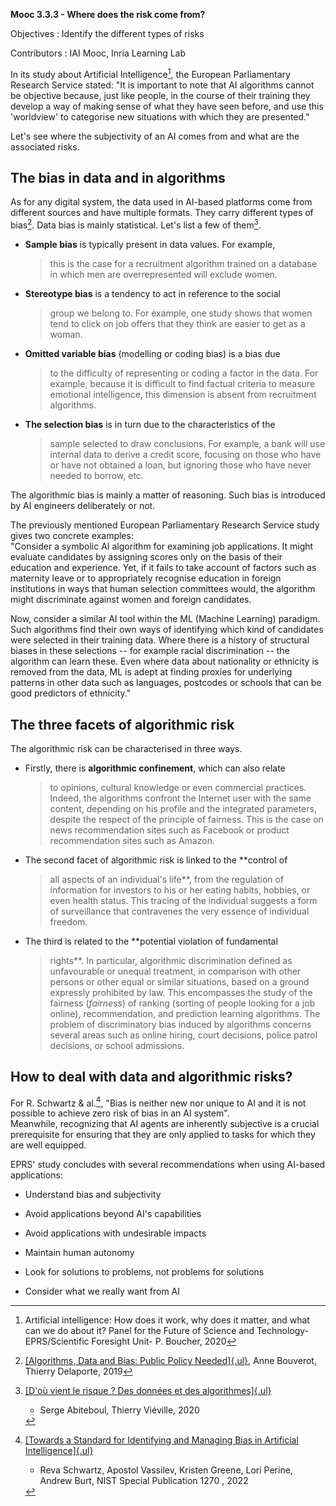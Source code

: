 **Mooc 3.3.3 - Where does the risk come from?**

Objectives : Identify the different types of risks

Contributors : IAI Mooc, Inria Learning Lab

In its study about Artificial Intelligence[^1], the European
Parliamentary Research Service stated: "It is important to note that AI
algorithms cannot be objective because, just like people, in the course
of their training they develop a way of making sense of what they have
seen before, and use this \'worldview\' to categorise new situations
with which they are presented."

Let\'s see where the subjectivity of an AI comes from and what are the
associated risks.

## The bias in data and in algorithms

As for any digital system, the data used in AI-based platforms come from
different sources and have multiple formats. They carry different types
of bias[^2]. Data bias is mainly statistical. Let's list a few of
them[^3].

-   **Sample bias** is typically present in data values. For example,
    > this is the case for a recruitment algorithm trained on a database
    > in which men are overrepresented will exclude women.

-   **Stereotype bias** is a tendency to act in reference to the social
    > group we belong to. For example, one study shows that women tend
    > to click on job offers that they think are easier to get as a
    > woman.

-   **Omitted variable bias** (modelling or coding bias) is a bias due
    > to the difficulty of representing or coding a factor in the data.
    > For example, because it is difficult to find factual criteria to
    > measure emotional intelligence, this dimension is absent from
    > recruitment algorithms.

-   **The selection bias** is in turn due to the characteristics of the
    > sample selected to draw conclusions. For example, a bank will use
    > internal data to derive a credit score, focusing on those who have
    > or have not obtained a loan, but ignoring those who have never
    > needed to borrow, etc.

The algorithmic bias is mainly a matter of reasoning. Such bias is
introduced by AI engineers deliberately or not.

The previously mentioned European Parliamentary Research Service study
gives two concrete examples:\
"Consider a symbolic AI algorithm for examining job applications. It
might evaluate candidates by assigning scores only on the basis of their
education and experience. Yet, if it fails to take account of factors
such as maternity leave or to appropriately recognise education in
foreign institutions in ways that human selection committees would, the
algorithm might discriminate against women and foreign candidates.

Now, consider a similar AI tool within the ML (Machine Learning)
paradigm. Such algorithms find their own ways of identifying which kind
of candidates were selected in their training data. Where there is a
history of structural biases in these selections -- for example racial
discrimination -- the algorithm can learn these. Even where data about
nationality or ethnicity is removed from the data, ML is adept at
finding proxies for underlying patterns in other data such as languages,
postcodes or schools that can be good predictors of ethnicity."

## The three facets of algorithmic risk

The algorithmic risk can be characterised in three ways.

-   Firstly, there is **algorithmic confinement**, which can also relate
    > to opinions, cultural knowledge or even commercial practices.
    > Indeed, the algorithms confront the Internet user with the same
    > content, depending on his profile and the integrated parameters,
    > despite the respect of the principle of fairness. This is the case
    > on news recommendation sites such as Facebook or product
    > recommendation sites such as Amazon.

-   The second facet of algorithmic risk is linked to the **control of
    > all aspects of an individual\'s life**, from the regulation of
    > information for investors to his or her eating habits, hobbies, or
    > even health status. This tracing of the individual suggests a form
    > of surveillance that contravenes the very essence of individual
    > freedom.

-   The third is related to the **potential violation of fundamental
    > rights**. In particular, algorithmic discrimination defined as
    > unfavourable or unequal treatment, in comparison with other
    > persons or other equal or similar situations, based on a ground
    > expressly prohibited by law. This encompasses the study of the
    > fairness (*fairness*) of ranking (sorting of people looking for a
    > job online), recommendation, and prediction learning algorithms.
    > The problem of discriminatory bias induced by algorithms concerns
    > several areas such as online hiring, court decisions, police
    > patrol decisions, or school admissions.

## How to deal with data and algorithmic risks?

For R. Schwartz & al.[^4], "Bias is neither new nor unique to AI and it
is not possible to achieve zero risk of bias in an AI system".\
Meanwhile, recognizing that AI agents are inherently subjective is a
crucial prerequisite for ensuring that they are only applied to tasks
for which they are well equipped.

EPRS' study concludes with several recommendations when using AI-based
applications:

-   Understand bias and subjectivity

-   Avoid applications beyond AI\'s capabilities

-   Avoid applications with undesirable impacts

-   Maintain human autonomy

-   Look for solutions to problems, not problems for solutions

-   Consider what we really want from AI

[^1]: Artificial intelligence: How does it work, why does it matter, and
    what can we do about it? Panel for the Future of Science and
    Technology- EPRS/Scientific Foresight Unit- P. Boucher, 2020

[^2]: [[Algorithms, Data and Bias: Public Policy
    Needed]{.ul}](https://www.institutmontaigne.org/en/analysis/algorithms-data-and-bias-public-policy-needed?_wrapper_format=html),
    Anne Bouverot, Thierry Delaporte, 2019

[^3]: [[D'où vient le risque ? Des données et des
    algorithmes]{.ul}](https://www.lemonde.fr/blog/binaire/2020/02/05/les-plateformes-numeriques-un-foyer-pour-les-risques-donnees-et-algorithmes/)
    - Serge Abiteboul, Thierry Viéville, 2020

[^4]: [[Towards a Standard for Identifying and Managing Bias in
    Artificial Intelligence]{.ul}](https://doi.org/10.6028/NIST.SP.1270)
    - Reva Schwartz, Apostol Vassilev, Kristen Greene, Lori Perine,
    Andrew Burt, NIST Special Publication 1270 , 2022
